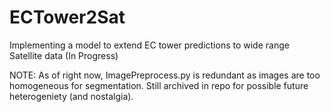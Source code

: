 # ECTower2Sat
Implementing a model to extend EC tower predictions to wide range Satellite data (In Progress)

NOTE: As of right now, ImagePreprocess.py is redundant as images are too homogeneous for segmentation. Still archived in repo for possible future heterogeniety (and nostalgia).
